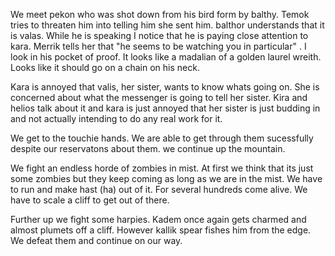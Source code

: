 We meet pekon who was shot down from his bird form by balthy. Temok tries to threaten him into telling him she sent him. balthor understands that it is valas. While he is speaking I notice that he is paying close attention to kara. Merrik tells her that "he seems to be watching you in particular" . I look in his pocket of proof. It looks like a madalian of a golden laurel wreith. Looks like it should go on a chain on his neck.

Kara is annoyed that valis, her sister, wants to know whats going on. She is concerned about what the messenger is going to tell her sister. Kira and helios talk about it and kara is just annoyed that her sister is just budding in and not actually intending to do any real work for it.

We get to the touchie hands. We are able to get through them sucessfully despite our reservatons about them. we continue up the mountain. 

We fight an endless horde of zombies in mist. At first we think that its just some zombies but they keep coming as long as we are in the mist. We have to run and make hast (ha) out of it. For several hundreds come alive. We have to scale a cliff to get out of there. 

Further up we fight some harpies. Kadem once again gets charmed and almost plumets off a cliff. However kallik spear fishes him from the edge. We defeat them and continue on our way.